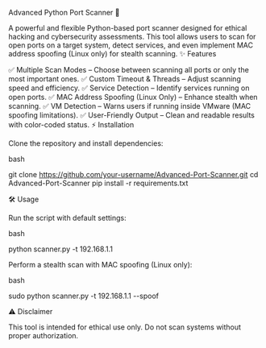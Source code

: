 Advanced Python Port Scanner 🚀

A powerful and flexible Python-based port scanner designed for ethical hacking and cybersecurity assessments. This tool allows users to scan for open ports on a target system, detect services, and even implement MAC address spoofing (Linux only) for stealth scanning.
✨ Features

✅ Multiple Scan Modes – Choose between scanning all ports or only the most important ones.
✅ Custom Timeout & Threads – Adjust scanning speed and efficiency.
✅ Service Detection – Identify services running on open ports.
✅ MAC Address Spoofing (Linux Only) – Enhance stealth when scanning.
✅ VM Detection – Warns users if running inside VMware (MAC spoofing limitations).
✅ User-Friendly Output – Clean and readable results with color-coded status.
⚡ Installation

Clone the repository and install dependencies:

bash

git clone https://github.com/your-username/Advanced-Port-Scanner.git
cd Advanced-Port-Scanner
pip install -r requirements.txt

🛠️ Usage

Run the script with default settings:

bash

python scanner.py -t 192.168.1.1

Perform a stealth scan with MAC spoofing (Linux only):

bash

sudo python scanner.py -t 192.168.1.1 --spoof

⚠️ Disclaimer

This tool is intended for ethical use only. Do not scan systems without proper authorization.
